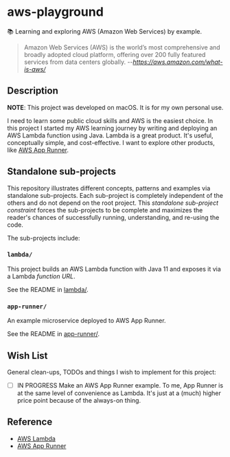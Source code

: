 # aws-playground

📚 Learning and exploring AWS (Amazon Web Services) by example.

> Amazon Web Services (AWS) is the world’s most comprehensive and broadly adopted cloud platform, offering over 200
> fully featured services from data centers globally.
> --<cite>https://aws.amazon.com/what-is-aws/</cite>


## Description

**NOTE**: This project was developed on macOS. It is for my own personal use.

I need to learn some public cloud skills and AWS is the easiest choice. In this project I started my AWS learning journey
by writing and deploying an AWS Lambda function using Java. Lambda is a great product. It's useful, conceptually simple,
and cost-effective. I want to explore other products, like [AWS App Runner](https://aws.amazon.com/apprunner/).


## Standalone sub-projects

This repository illustrates different concepts, patterns and examples via standalone sub-projects. Each sub-project is
completely independent of the others and do not depend on the root project. This _standalone sub-project constraint_
forces the sub-projects to be complete and maximizes the reader's chances of successfully running, understanding, and
re-using the code.

The sub-projects include:


### `lambda/`

This project builds an AWS Lambda function with Java 11 and exposes it via a Lambda *function URL*.

See the README in [lambda/](lambda/).


### `app-runner/`

An example microservice deployed to AWS App Runner.

See the README in [app-runner/](app-runner/).


## Wish List

General clean-ups, TODOs and things I wish to implement for this project:

* [ ] IN PROGRESS Make an AWS App Runner example. To me, App Runner is at the same level of convenience as Lambda. It's just at a (much) 
  higher price point because of the always-on thing.


## Reference

* [AWS Lambda](https://aws.amazon.com/lambda/)
* [AWS App Runner](https://aws.amazon.com/apprunner/)
